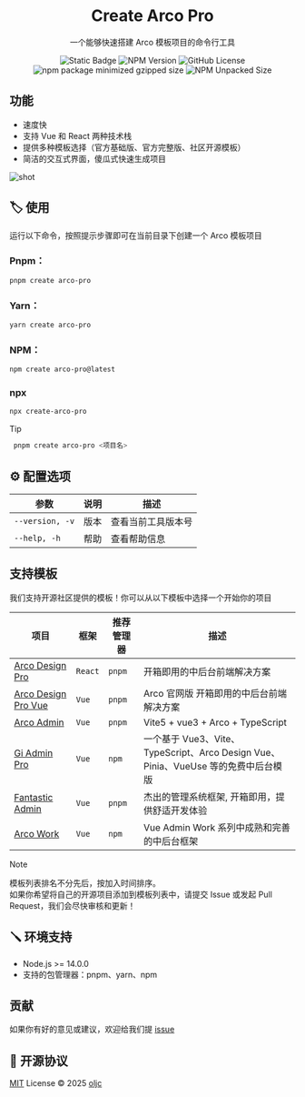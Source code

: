 <div align="center">

<h1 align="center">Create Arco Pro</h1>
<p align="center">一个能够快速搭建 Arco 模板项目的命令行工具</p> 
  
![Static Badge](https://img.shields.io/badge/%E8%B6%85%E7%BA%A7%E5%BF%AB%E7%9A%84Cli%20-bright?logo=bytedance&color=%23fff)
![NPM Version](https://img.shields.io/npm/v/create-arco-pro?logo=npm&logoColor=%23CB3837&label=version&labelColor=%23E8F3FF&color=%23165DFF)
![GitHub License](https://img.shields.io/github/license/oljc/create-arco-pro?labelColor=%23404040&color=%2300B42A)
![npm package minimized gzipped size](https://img.shields.io/bundlejs/size/create-arco-pro?label=mini%20size&labelColor=%231d2129&color=%230E42D2)
![NPM Unpacked Size](https://img.shields.io/npm/unpacked-size/create-arco-pro?logo=javascript&color=%233491FA)

</div>

## 功能

- 速度快
- 支持 Vue 和 React 两种技术栈
- 提供多种模板选择（官方基础版、官方完整版、社区开源模板）
- 简洁的交互式界面，傻瓜式快速生成项目

![shot](https://github.com/user-attachments/assets/26c165f4-e99e-4318-bf13-fe90b9d382d2)

## 🏷️ 使用

运行以下命令，按照提示步骤即可在当前目录下创建一个 Arco 模板项目

### Pnpm：

```sh
pnpm create arco-pro
```

### Yarn：

```sh
yarn create arco-pro
```

### NPM：

```sh
npm create arco-pro@latest
```

### npx

```sh
npx create-arco-pro
```

> [!TIP]
> ```sh
>  pnpm create arco-pro <项目名>
> ```

## ⚙️ 配置选项

| 参数 | 说明 | 描述 |
| --- | --- | --- |
| `--version, -v` | 版本 | 查看当前工具版本号 |
| `--help, -h` | 帮助 | 查看帮助信息 |

## 支持模板

我们支持开源社区提供的模板！你可以从以下模板中选择一个开始你的项目

| 项目 | 框架 | 推荐管理器 | 描述 |
| ----| ----- | --- | ---- |
| [Arco Design Pro](https://react-pro.arco.design) | `React` | `pnpm` | 开箱即用的中后台前端解决方案 |
| [Arco Design Pro Vue](https://vue-pro.arco.design) | `Vue` | `pnpm` | Arco 官网版 开箱即用的中后台前端解决方案 |
| [Arco Admin ](https://github.com/oljc/arco-admin) | `Vue` | `pnpm` | Vite5 + vue3 + Arco + TypeScript |
| [Gi Admin Pro](https://gitee.com/lin0716/gi-demo) | `Vue` | `npm` | 一个基于 Vue3、Vite、TypeScript、Arco Design Vue、Pinia、VueUse 等的免费中后台模版 |
| [Fantastic Admin](https://fantastic-admin.hurui.me/) | `Vue` | `pnpm` | 杰出的管理系统框架, 开箱即用，提供舒适开发体验 |
| [Arco Work](https://github.com/qingqingxuan/arco-work) | `Vue` | `npm` | Vue Admin Work 系列中成熟和完善的中后台框架 |

> [!NOTE]
> 模板列表排名不分先后，按加入时间排序。    
> 如果你希望将自己的开源项目添加到模板列表中，请提交 Issue 或发起 Pull Request，我们会尽快审核和更新！

## 🪛 环境支持
- Node.js >= 14.0.0
- 支持的包管理器：pnpm、yarn、npm

## 贡献

如果你有好的意见或建议，欢迎给我们提 [issue](https://github.com/oljc/creat-arco-pro/issues)

## 📑 开源协议

[MIT](./LICENSE) License © 2025 [oljc](https://github.com/oljc)
